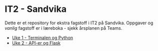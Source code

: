# IT2 - Sandvika

Dette er et repository for ekstra fagstoff i IT2 på Sandvika.
Oppgaver og _vanlig_ fagstoff er i læreboka - sjekk årsplanen på Teams.

- [Uke 1 - Terminalen og Python](./uke1.md)
- [Uke 2 - API-er og Flask](./uke2.md)

